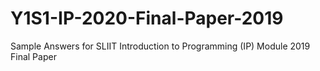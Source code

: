 # Y1S1-IP-2020-Final-Paper-2019
Sample Answers for SLIIT Introduction to Programming (IP) Module 2019 Final Paper
